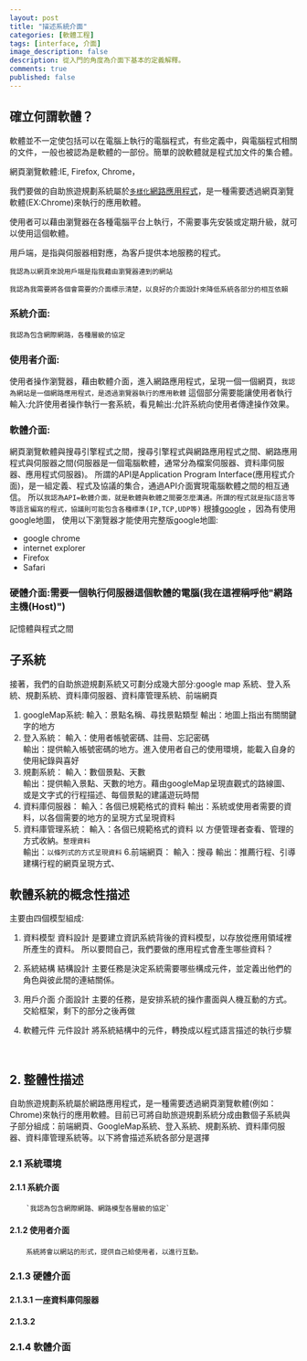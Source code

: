 ```yaml
---
layout: post
title: "描述系統介面"
categories: [軟體工程]
tags: [interface, 介面]
image_description: false
description: 從入門的角度為介面下基本的定義解釋。
comments: true
published: false
---
```

## 確立何謂軟體？

  軟體並不一定使包括可以在電腦上執行的電腦程式，有些定義中，與電腦程式相關的文件，一般也被認為是軟體的一部份。簡單的說軟體就是程式加文件的集合體。

  網頁瀏覽軟體:IE, Firefox, Chrome，
  
  我們要做的自助旅遊規劃系統屬於[`多樣化`網路應用程式](https://zh.wikipedia.org/wiki/%E4%B8%B0%E5%AF%8C%E4%BA%92%E8%81%94%E7%BD%91%E5%BA%94%E7%94%A8%E7%A8%8B%E5%BA%8F)，是一種需要透過網頁瀏覽軟體(EX:Chrome)來執行的應用軟體。
  
  使用者可以藉由瀏覽器在各種電腦平台上執行，不需要事先安裝或定期升級，就可以使用這個軟體。
  
  用戶端，是指與伺服器相對應，為客戶提供本地服務的程式。
  
  `我認為以網頁來說用戶端是指我藉由瀏覽器連到的網站`

`我認為我需要將各個會需要的介面標示清楚，以良好的介面設計來降低系統各部分的相互依賴`

### 系統介面:
`我認為包含網際網路，各種層級的協定`
### 使用者介面:
使用者操作瀏覽器，藉由軟體介面，進入網路應用程式，呈現一個一個網頁，`我認為網站是一個網路應用程式，是透過瀏覽器執行的應用軟體`
這個部分需要能讓使用者執行輸入:允許使用者操作執行一套系統，看見輸出:允許系統向使用者傳達操作效果。
### 軟體介面:
網頁瀏覽軟體與搜尋引擎程式之間，搜尋引擎程式與網路應用程式之間、網路應用程式與伺服器之間(伺服器是一個電腦軟體，通常分為檔案伺服器、資料庫伺服器、應用程式伺服器)。
所謂的API是Application Program Interface(應用程式介面)，是一組定義、程式及協議的集合，通過API介面實現電腦軟體之間的相互通信。
所以`我認為API=軟體介面，就是軟體與軟體之間要怎麼溝通。所謂的程式就是指C語言等等語言編寫的程式，協議則可能包含各種標準(IP,TCP,UDP等)`
根據[google](https://support.google.com/maps/answer/3096703?co=GENIE.Platform%3DDesktop&hl=zh-Hant) ，因為有使用google地圖，
使用以下瀏覽器才能使用完整版google地圖:
 - google chrome
 - internet explorer
 - Firefox
 - Safari

### 硬體介面:需要一個執行伺服器這個軟體的電腦(我在這裡稱呼他"網路主機(Host)")
記憶體與程式之間

## 子系統
接著，我們的自助旅遊規劃系統又可劃分成幾大部分:google map 系統、登入系統、規劃系統、資料庫伺服器、資料庫管理系統、前端網頁
1. googleMap系統:
	輸入：景點名稱、尋找景點類型
	輸出：地圖上指出有關關鍵字的地方
2. 登入系統：
	輸入：使用者帳號密碼、註冊、忘記密碼	
	輸出：提供輸入帳號密碼的地方。進入使用者自己的使用環境，能載入自身的使用紀錄與喜好
3. 規劃系統：
	輸入：數個景點、天數	
	輸出：提供輸入景點、天數的地方。藉由googleMap呈現直觀式的路線圖、或是文字式的行程描述、每個景點的建議遊玩時間
4. 資料庫伺服器：
	輸入：各個已規範格式的資料
	輸出：系統或使用者需要的資料，以各個需要的地方的呈現方式呈現資料
5. 資料庫管理系統：
	輸入：各個已規範格式的資料 以 方便管理者查看、管理的方式收納。`整理資料`	
	輸出：`以條列式的方式呈現資料`
6.前端網頁：
	輸入：搜尋
	輸出：推薦行程、引導建構行程的網頁呈現方式、
## 軟體系統的概念性描述

主要由四個模型組成:
1. 資料模型
  資料設計 是要建立資訊系統背後的資料模型，以存放從應用領域裡所產生的資料。
  所以要問自己，我們要做的應用程式會產生哪些資料？
2. 系統結構
  結構設計 主要任務是決定系統需要哪些構成元件，並定義出他們的角色與彼此間的連結關係。
  
3. 用戶介面
  介面設計 主要的任務，是安排系統的操作畫面與人機互動的方式。
  交給框架，剩下的部分之後再做
4. 軟體元件
  元件設計 將系統結構中的元件，轉換成以程式語言描述的執行步驟
  
  
  
## 2. 整體性描述
自助旅遊規劃系統屬於網路應用程式，是一種需要透過網頁瀏覽軟體(例如：Chrome)來執行的應用軟體。目前已可將自助旅遊規劃系統分成由數個子系統與子部分組成：前端網頁、GoogleMap系統、登入系統、規劃系統、資料庫伺服器、資料庫管理系統等。以下將會描述系統各部分是選擇
### 2.1	系統環境
#### 2.1.1 系統介面
		`我認為包含網際網路、網路模型各層級的協定`
#### 2.1.2 使用者介面
		系統將會以網站的形式，提供自己給使用者，以進行互動。
### 2.1.3 硬體介面
#### 2.1.3.1	一座資料庫伺服器
#### 2.1.3.2	
### 2.1.4 軟體介面
		

